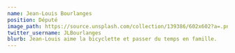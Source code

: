 ```yaml
---
name: Jean-Louis Bourlanges
position: Député
image_path: https://source.unsplash.com/collection/139386/602x602?a=.png
twitter_username: JLBourlanges
blurb: Jean-Louis aime la bicyclette et passer du temps en famille.
---
```

